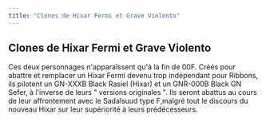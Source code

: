 ```yaml
---
title: "Clones de Hixar Fermi et Grave Violento"
---
```


Clones de Hixar Fermi et Grave Violento
---------------------------------------


Ces deux personnages n'apparaîssent qu'à la fin de 00F. Créés pour abattre et remplacer un Hixar Fermi devenu trop indépendant pour Ribbons, ils pilotent un GN-XXXB Black Rasiel (Hixar) et un GNR-000B Black GN Sefer, à l'inverse de leurs " versions originales ". Ils seront abattus au cours de leur affrontement avec le Sadalsuud type F,malgré tout le discours du nouveau Hixar sur leur supériorité à leurs prédécesseurs.


 

